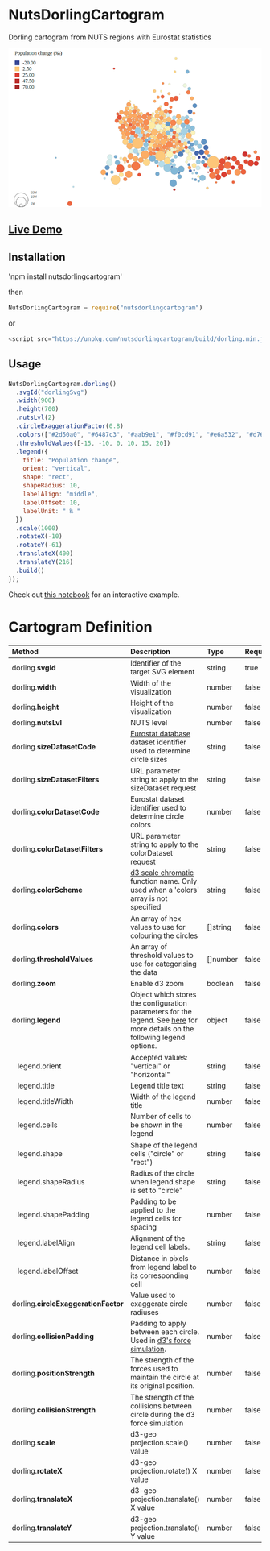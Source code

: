 # NutsDorlingCartogram
Dorling cartogram from NUTS regions with Eurostat statistics

<div>
<img src="assets/images/preview.png" alt="preview"/>
<div>
  
## [Live Demo](https://eurostat.github.io/NutsDorlingCartogram/examples/basic/)

## Installation

'npm install nutsdorlingcartogram'

then 
```javascript
NutsDorlingCartogram = require("nutsdorlingcartogram")
```

or

```javascript
<script src="https://unpkg.com/nutsdorlingcartogram/build/dorling.min.js"></script>
```

## Usage

```javascript
NutsDorlingCartogram.dorling()
  .svgId("dorlingSvg")
  .width(900)
  .height(700)
  .nutsLvl(2)
  .circleExaggerationFactor(0.8)
  .colors(["#2d50a0", "#6487c3", "#aab9e1", "#f0cd91", "#e6a532", "#d76e2d"])
  .thresholdValues([-15, -10, 0, 10, 15, 20])
  .legend({
    title: "Population change",
    orient: "vertical",
    shape: "rect",
    shapeRadius: 10,
    labelAlign: "middle",
    labelOffset: 10,
    labelUnit: " ‰ "
  })
  .scale(1000)
  .rotateX(-10)
  .rotateY(-61)
  .translateX(400)
  .translateY(216)
  .build()
});
```
Check out [this notebook](https://observablehq.com/@joewdavies/nuts-dorling-cartogram-npm-package) for an interactive example.

# Cartogram Definition

Method | Description | Type | Required | Default Value
:--------- | :--------- | :--------- | :--------- | :---------
dorling.**svgId** | Identifier of the target SVG element | string | true | null
dorling.**width** | Width of the visualization | number | false | 900
dorling.**height** | Height of the visualization | number | false | 500
dorling.**nutsLvl** | NUTS level | number | false | 2
dorling.**sizeDatasetCode** | [Eurostat database](https://ec.europa.eu/eurostat/data/database) dataset identifier used to determine circle sizes  | string | false | "demo_r_pjangrp3"
dorling.**sizeDatasetFilters** | URL parameter string to apply to the sizeDataset request  | string | false | "sex=T&age=TOTAL&unit=NR&time=2018"
dorling.**colorDatasetCode** | Eurostat dataset identifier used to determine circle colors | number | false | 200
dorling.**colorDatasetFilters** | URL parameter string to apply to the colorDataset request  | string | false | "indic_de=GROWRT&time=2018"
dorling.**colorScheme** | [d3 scale chromatic](https://github.com/d3/d3-scale-chromatic) function name. Only used when a 'colors' array is not specified | string | false | "interpolateRdYlBu"
dorling.**colors** | An array of hex values to use for colouring the circles | []string | false | null
dorling.**thresholdValues** | An array of threshold values to use for categorising the data | []number | false | null
dorling.**zoom** | Enable d3 zoom | boolean | false | true
dorling.**legend** | Object which stores the configuration parameters for the legend. See [here](https://d3-legend.susielu.com/#color) for more details on the following legend options. | object | false | See [here](https://d3-legend.susielu.com/#color) 
&nbsp;&nbsp; legend.orient | Accepted values: "vertical" or "horizontal" | string | false | "vertical"
&nbsp;&nbsp; legend.title | Legend title text | string | false | "Legend"
&nbsp;&nbsp; legend.titleWidth | Width of the legend title | number | false | 200
&nbsp;&nbsp; legend.cells | Number of cells to be shown in the legend | number | false | 5
&nbsp;&nbsp; legend.shape | Shape of the legend cells ("circle" or "rect") | string | false | "rect"
&nbsp;&nbsp; legend.shapeRadius | Radius of the circle when legend.shape is set to "circle" | string | false | null
&nbsp;&nbsp; legend.shapePadding | Padding to be applied to the legend cells for spacing | number | false | 5
&nbsp;&nbsp; legend.labelAlign | Alignment of the legend cell labels. | string | false | "middle"
&nbsp;&nbsp; legend.labelOffset | Distance in pixels from legend label to its corresponding cell | number | false | 5
dorling.**circleExaggerationFactor** | Value used to exaggerate circle radiuses | number | false | 0.8
dorling.**collisionPadding** | Padding to apply between each circle. Used in [d3's force simulation](https://github.com/d3/d3-force). | number | false | 0.2
dorling.**positionStrength** | The strength of the forces used to maintain the circle at its original position. | number | false | 3
dorling.**collisionStrength** | The strength of the collisions between circle during the d3 force simulation | number | false | 0.1
dorling.**scale** | d3-geo projection.scale() value | number | false | 1000
dorling.**rotateX** | d3-geo projection.rotate() X value | number | false | -13
dorling.**translateX** | d3-geo projection.translate() X value | number | false | null
dorling.**translateY** | d3-geo projection.translate() Y value | number | false | null

